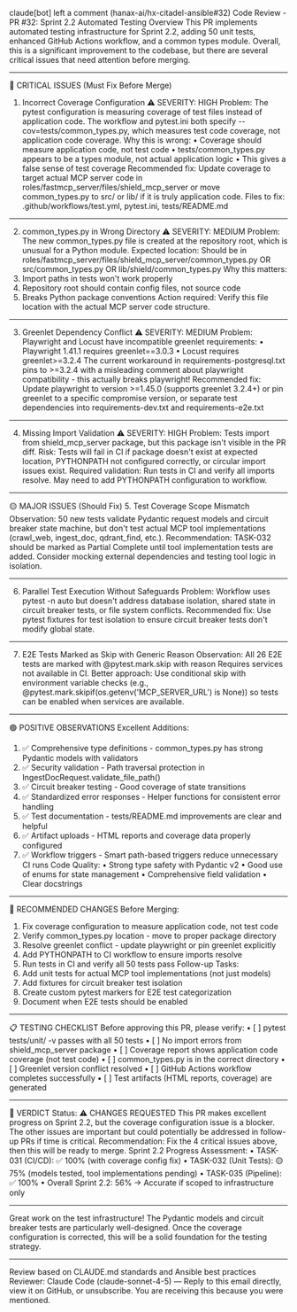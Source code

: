  claude[bot] left a comment (hanax-ai/hx-citadel-ansible#32)
Code Review - PR #32: Sprint 2.2 Automated Testing
Overview
This PR implements automated testing infrastructure for Sprint 2.2, adding 50 unit tests, enhanced GitHub Actions workflow, and a common types module. Overall, this is a significant improvement to the codebase, but there are several critical issues that need attention before merging.
________________________________________
🔴 CRITICAL ISSUES (Must Fix Before Merge)
1. Incorrect Coverage Configuration ⚠️ SEVERITY: HIGH
Problem: The pytest configuration is measuring coverage of test files instead of application code. The workflow and pytest.ini both specify --cov=tests/common_types.py, which measures test code coverage, not application code coverage.
Why this is wrong:
•	Coverage should measure application code, not test code
•	tests/common_types.py appears to be a types module, not actual application logic
•	This gives a false sense of test coverage
Recommended fix: Update coverage to target actual MCP server code in roles/fastmcp_server/files/shield_mcp_server or move common_types.py to src/ or lib/ if it is truly application code.
Files to fix: .github/workflows/test.yml, pytest.ini, tests/README.md
________________________________________
2. common_types.py in Wrong Directory ⚠️ SEVERITY: MEDIUM
Problem: The new common_types.py file is created at the repository root, which is unusual for a Python module.
Expected location: Should be in roles/fastmcp_server/files/shield_mcp_server/common_types.py OR src/common_types.py OR lib/shield/common_types.py
Why this matters:
1.	Import paths in tests won't work properly
2.	Repository root should contain config files, not source code
3.	Breaks Python package conventions
Action required: Verify this file location with the actual MCP server code structure.
________________________________________
3. Greenlet Dependency Conflict ⚠️ SEVERITY: MEDIUM
Problem: Playwright and Locust have incompatible greenlet requirements:
•	Playwright 1.41.1 requires greenlet==3.0.3
•	Locust requires greenlet>=3.2.4
The current workaround in requirements-postgresql.txt pins to >=3.2.4 with a misleading comment about playwright compatibility - this actually breaks playwright!
Recommended fix: Update playwright to version >=1.45.0 (supports greenlet 3.2.4+) or pin greenlet to a specific compromise version, or separate test dependencies into requirements-dev.txt and requirements-e2e.txt
________________________________________
4. Missing Import Validation ⚠️ SEVERITY: HIGH
Problem: Tests import from shield_mcp_server package, but this package isn't visible in the PR diff.
Risk: Tests will fail in CI if package doesn't exist at expected location, PYTHONPATH not configured correctly, or circular import issues exist.
Required validation: Run tests in CI and verify all imports resolve. May need to add PYTHONPATH configuration to workflow.
________________________________________
🟡 MAJOR ISSUES (Should Fix)
5. Test Coverage Scope Mismatch
Observation: 50 new tests validate Pydantic request models and circuit breaker state machine, but don't test actual MCP tool implementations (crawl_web, ingest_doc, qdrant_find, etc.).
Recommendation: TASK-032 should be marked as Partial Complete until tool implementation tests are added. Consider mocking external dependencies and testing tool logic in isolation.
________________________________________
6. Parallel Test Execution Without Safeguards
Problem: Workflow uses pytest -n auto but doesn't address database isolation, shared state in circuit breaker tests, or file system conflicts.
Recommended fix: Use pytest fixtures for test isolation to ensure circuit breaker tests don't modify global state.
________________________________________
7. E2E Tests Marked as Skip with Generic Reason
Observation: All 26 E2E tests are marked with @pytest.mark.skip with reason Requires services not available in CI.
Better approach: Use conditional skip with environment variable checks (e.g., @pytest.mark.skipif(os.getenv('MCP_SERVER_URL') is None)) so tests can be enabled when services are available.
________________________________________
🟢 POSITIVE OBSERVATIONS
Excellent Additions:
1.	✅ Comprehensive type definitions - common_types.py has strong Pydantic models with validators
2.	✅ Security validation - Path traversal protection in IngestDocRequest.validate_file_path()
3.	✅ Circuit breaker testing - Good coverage of state transitions
4.	✅ Standardized error responses - Helper functions for consistent error handling
5.	✅ Test documentation - tests/README.md improvements are clear and helpful
6.	✅ Artifact uploads - HTML reports and coverage data properly configured
7.	✅ Workflow triggers - Smart path-based triggers reduce unnecessary CI runs
Code Quality:
•	Strong type safety with Pydantic v2
•	Good use of enums for state management
•	Comprehensive field validation
•	Clear docstrings
________________________________________
🔧 RECOMMENDED CHANGES
Before Merging:
1.	Fix coverage configuration to measure application code, not test code
2.	Verify common_types.py location - move to proper package directory
3.	Resolve greenlet conflict - update playwright or pin greenlet explicitly
4.	Add PYTHONPATH to CI workflow to ensure imports resolve
5.	Run tests in CI and verify all 50 tests pass
Follow-up Tasks:
6.	Add unit tests for actual MCP tool implementations (not just models)
7.	Add fixtures for circuit breaker test isolation
8.	Create custom pytest markers for E2E test categorization
9.	Document when E2E tests should be enabled
________________________________________
📋 TESTING CHECKLIST
Before approving this PR, please verify:
•	[ ] pytest tests/unit/ -v passes with all 50 tests
•	[ ] No import errors from shield_mcp_server package
•	[ ] Coverage report shows application code coverage (not test code)
•	[ ] common_types.py is in the correct directory
•	[ ] Greenlet version conflict resolved
•	[ ] GitHub Actions workflow completes successfully
•	[ ] Test artifacts (HTML reports, coverage) are generated
________________________________________
🎯 VERDICT
Status: ⚠️ CHANGES REQUESTED
This PR makes excellent progress on Sprint 2.2, but the coverage configuration issue is a blocker. The other issues are important but could potentially be addressed in follow-up PRs if time is critical.
Recommendation: Fix the 4 critical issues above, then this will be ready to merge.
Sprint 2.2 Progress Assessment:
•	TASK-031 (CI/CD): ✅ 100% (with coverage config fix)
•	TASK-032 (Unit Tests): 🟡 75% (models tested, tool implementations pending)
•	TASK-035 (Pipeline): ✅ 100%
•	Overall Sprint 2.2: 56% → Accurate if scoped to infrastructure only
________________________________________
Great work on the test infrastructure! The Pydantic models and circuit breaker tests are particularly well-designed. Once the coverage configuration is corrected, this will be a solid foundation for the testing strategy.
________________________________________
Review based on CLAUDE.md standards and Ansible best practices
Reviewer: Claude Code (claude-sonnet-4-5)
—
Reply to this email directly, view it on GitHub, or unsubscribe.
You are receiving this because you were mentioned. 
